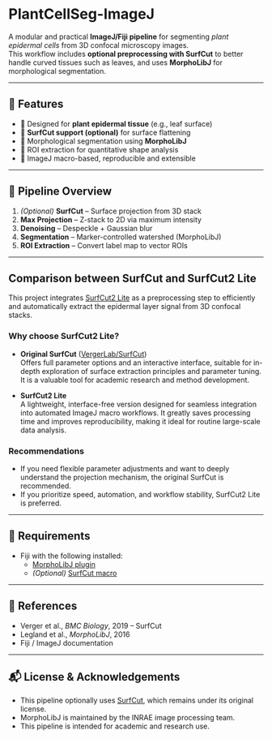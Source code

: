 # PlantCellSeg-ImageJ

A modular and practical **ImageJ/Fiji pipeline** for segmenting *plant epidermal cells* from 3D confocal microscopy images.  
This workflow includes **optional preprocessing with SurfCut** to better handle curved tissues such as leaves, and uses **MorphoLibJ** for morphological segmentation.

---

## 📌 Features

- 🔬 Designed for **plant epidermal tissue** (e.g., leaf surface)  
- 🧼 **SurfCut support (optional)** for surface flattening  
- 🧠 Morphological segmentation using **MorphoLibJ**  
- 📏 ROI extraction for quantitative shape analysis  
- 🔁 ImageJ macro-based, reproducible and extensible

---

## 🧪 Pipeline Overview

1. *(Optional)* **SurfCut** – Surface projection from 3D stack  
2. **Max Projection** – Z-stack to 2D via maximum intensity  
3. **Denoising** – Despeckle + Gaussian blur  
4. **Segmentation** – Marker-controlled watershed (MorphoLibJ)  
5. **ROI Extraction** – Convert label map to vector ROIs  

---

## Comparison between SurfCut and SurfCut2 Lite

This project integrates [SurfCut2 Lite](https://github.com/VergerLab/SurfCut2) as a preprocessing step to efficiently and automatically extract the epidermal layer signal from 3D confocal stacks.

### Why choose SurfCut2 Lite?

- **Original SurfCut** ([VergerLab/SurfCut](https://github.com/VergerLab/SurfCut))  
  Offers full parameter options and an interactive interface, suitable for in-depth exploration of surface extraction principles and parameter tuning. It is a valuable tool for academic research and method development.

- **SurfCut2 Lite**  
  A lightweight, interface-free version designed for seamless integration into automated ImageJ macro workflows. It greatly saves processing time and improves reproducibility, making it ideal for routine large-scale data analysis.

### Recommendations

- If you need flexible parameter adjustments and want to deeply understand the projection mechanism, the original SurfCut is recommended.  
- If you prioritize speed, automation, and workflow stability, SurfCut2 Lite is preferred.


---

## 📁 Requirements

- Fiji with the following installed:  
  - [MorphoLibJ plugin](https://imagej.net/plugins/morpholibj)  
  - *(Optional)* [SurfCut macro](https://github.com/sverger/SurfCut)  

---

## 📖 References

- Verger et al., *BMC Biology*, 2019 – SurfCut  
- Legland et al., *MorphoLibJ*, 2016  
- Fiji / ImageJ documentation  

---

## 📬 License & Acknowledgements

- This pipeline optionally uses [SurfCut](https://github.com/sverger/SurfCut), which remains under its original license.  
- MorphoLibJ is maintained by the INRAE image processing team.  
- This pipeline is intended for academic and research use.
